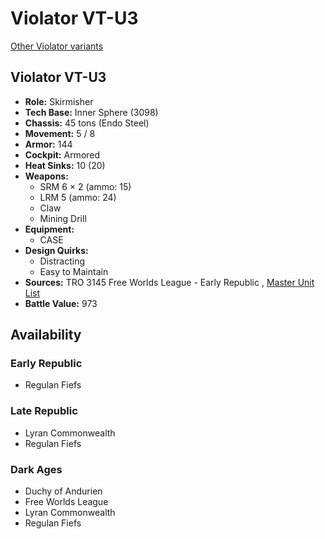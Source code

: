 # Violator VT-U3 

[Other Violator variants](../violator.md) 

## Violator VT-U3 

- **Role:** Skirmisher 
- **Tech Base:** Inner Sphere (3098) 
- **Chassis:** 45 tons (Endo Steel) 
- **Movement:** 5 / 8 
- **Armor:** 144 
- **Cockpit:** Armored 
- **Heat Sinks:** 10 (20) 
- **Weapons:** 
  - SRM 6 × 2 (ammo: 15) 
  - LRM 5 (ammo: 24) 
  - Claw 
  - Mining Drill 
- **Equipment:** 
  - CASE 
- **Design Quirks:** 
  - Distracting 
  - Easy to Maintain 
- **Sources:** TRO 3145 Free Worlds League - Early Republic , [Master Unit List](http://masterunitlist.info/Unit/Details/6504/violator-vt-u3) 
- **Battle Value:** 973 

## Availability 

### Early Republic 

- Regulan Fiefs 

### Late Republic 

- Lyran Commonwealth 
- Regulan Fiefs 

### Dark Ages 

- Duchy of Andurien 
- Free Worlds League 
- Lyran Commonwealth 
- Regulan Fiefs 

